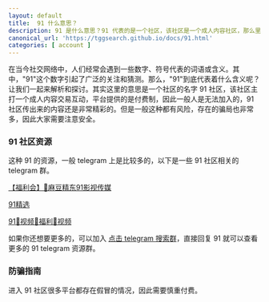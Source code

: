 ```yaml
---
layout: default
title: 	91 什么意思？
description: 91 是什么意思？91 代表的是一个社区，该社区是一个成人内容社区，那么里面到底有什么，以及如何尝试进去看看呢？
canonical_url: 'https://tggsearch.github.io/docs/91.html'
categories: [ account ]
---
```

在当今社交网络中，人们经常会遇到一些数字、符号代表的词语或含义。其中，"91"这个数字引起了广泛的关注和猜测。那么，"91"到底代表着什么含义呢？让我们一起来解析和探讨。其实这里的意思是一个社区的名字 91 社区，该社区主打一个成人内容交易互动，平台提供的是付费制，因此一般人是无法加入的，91 社区传出来的内容还是非常精彩的。但是一般这种都有风险，存在的骗局也非常多，因此大家需要注意安全。

### 91 社区资源
这种 91 的资源，一般 telegram 上是比较多的，以下是一些 91 社区相关的 telegram 群。

[【福利会】🔞麻豆精东91影视传媒](./302.html?target=https://t.me/madou91)

[91精选](./302.html?target=https://t.me/ccJAV)

[91🫦视频🫦福利🫦视频](./302.html?target=https://t.me/zzip92)

如果你还想要更多的，可以加入 [点击 telegram 搜索群](./302.html?target=https://t.me/chineseSearchService)，直接回复 91 就可以查看更多的 91 telegram 资源群。

### 防骗指南
进入 91 社区很多平台都存在假冒的情况，因此需要慎重付费。